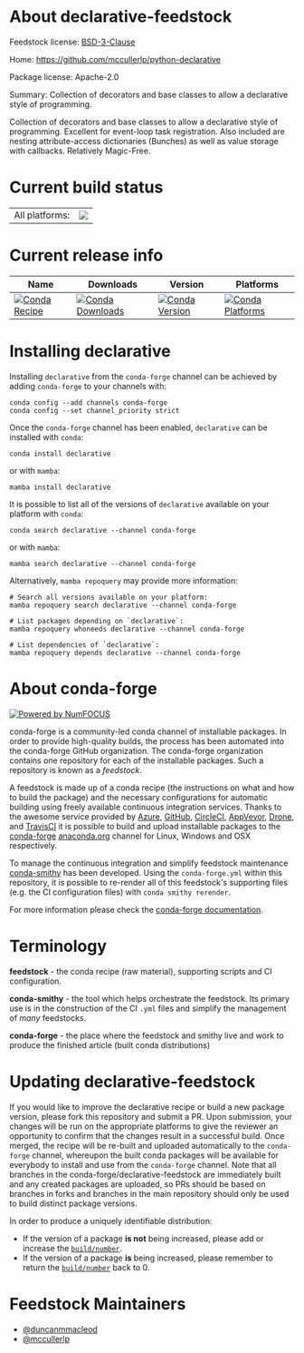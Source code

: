 About declarative-feedstock
===========================

Feedstock license: [BSD-3-Clause](https://github.com/conda-forge/declarative-feedstock/blob/main/LICENSE.txt)

Home: https://github.com/mccullerlp/python-declarative

Package license: Apache-2.0

Summary: Collection of decorators and base classes to allow a declarative style of programming.

Collection of decorators and base classes to allow a declarative
style of programming. Excellent for event-loop task registration.
Also included are nesting attribute-access dictionaries (Bunches)
as well as value storage with callbacks. Relatively Magic-Free.


Current build status
====================


<table><tr><td>All platforms:</td>
    <td>
      <a href="https://dev.azure.com/conda-forge/feedstock-builds/_build/latest?definitionId=13945&branchName=main">
        <img src="https://dev.azure.com/conda-forge/feedstock-builds/_apis/build/status/declarative-feedstock?branchName=main">
      </a>
    </td>
  </tr>
</table>

Current release info
====================

| Name | Downloads | Version | Platforms |
| --- | --- | --- | --- |
| [![Conda Recipe](https://img.shields.io/badge/recipe-declarative-green.svg)](https://anaconda.org/conda-forge/declarative) | [![Conda Downloads](https://img.shields.io/conda/dn/conda-forge/declarative.svg)](https://anaconda.org/conda-forge/declarative) | [![Conda Version](https://img.shields.io/conda/vn/conda-forge/declarative.svg)](https://anaconda.org/conda-forge/declarative) | [![Conda Platforms](https://img.shields.io/conda/pn/conda-forge/declarative.svg)](https://anaconda.org/conda-forge/declarative) |

Installing declarative
======================

Installing `declarative` from the `conda-forge` channel can be achieved by adding `conda-forge` to your channels with:

```
conda config --add channels conda-forge
conda config --set channel_priority strict
```

Once the `conda-forge` channel has been enabled, `declarative` can be installed with `conda`:

```
conda install declarative
```

or with `mamba`:

```
mamba install declarative
```

It is possible to list all of the versions of `declarative` available on your platform with `conda`:

```
conda search declarative --channel conda-forge
```

or with `mamba`:

```
mamba search declarative --channel conda-forge
```

Alternatively, `mamba repoquery` may provide more information:

```
# Search all versions available on your platform:
mamba repoquery search declarative --channel conda-forge

# List packages depending on `declarative`:
mamba repoquery whoneeds declarative --channel conda-forge

# List dependencies of `declarative`:
mamba repoquery depends declarative --channel conda-forge
```


About conda-forge
=================

[![Powered by
NumFOCUS](https://img.shields.io/badge/powered%20by-NumFOCUS-orange.svg?style=flat&colorA=E1523D&colorB=007D8A)](https://numfocus.org)

conda-forge is a community-led conda channel of installable packages.
In order to provide high-quality builds, the process has been automated into the
conda-forge GitHub organization. The conda-forge organization contains one repository
for each of the installable packages. Such a repository is known as a *feedstock*.

A feedstock is made up of a conda recipe (the instructions on what and how to build
the package) and the necessary configurations for automatic building using freely
available continuous integration services. Thanks to the awesome service provided by
[Azure](https://azure.microsoft.com/en-us/services/devops/), [GitHub](https://github.com/),
[CircleCI](https://circleci.com/), [AppVeyor](https://www.appveyor.com/),
[Drone](https://cloud.drone.io/welcome), and [TravisCI](https://travis-ci.com/)
it is possible to build and upload installable packages to the
[conda-forge](https://anaconda.org/conda-forge) [anaconda.org](https://anaconda.org/)
channel for Linux, Windows and OSX respectively.

To manage the continuous integration and simplify feedstock maintenance
[conda-smithy](https://github.com/conda-forge/conda-smithy) has been developed.
Using the ``conda-forge.yml`` within this repository, it is possible to re-render all of
this feedstock's supporting files (e.g. the CI configuration files) with ``conda smithy rerender``.

For more information please check the [conda-forge documentation](https://conda-forge.org/docs/).

Terminology
===========

**feedstock** - the conda recipe (raw material), supporting scripts and CI configuration.

**conda-smithy** - the tool which helps orchestrate the feedstock.
                   Its primary use is in the construction of the CI ``.yml`` files
                   and simplify the management of *many* feedstocks.

**conda-forge** - the place where the feedstock and smithy live and work to
                  produce the finished article (built conda distributions)


Updating declarative-feedstock
==============================

If you would like to improve the declarative recipe or build a new
package version, please fork this repository and submit a PR. Upon submission,
your changes will be run on the appropriate platforms to give the reviewer an
opportunity to confirm that the changes result in a successful build. Once
merged, the recipe will be re-built and uploaded automatically to the
`conda-forge` channel, whereupon the built conda packages will be available for
everybody to install and use from the `conda-forge` channel.
Note that all branches in the conda-forge/declarative-feedstock are
immediately built and any created packages are uploaded, so PRs should be based
on branches in forks and branches in the main repository should only be used to
build distinct package versions.

In order to produce a uniquely identifiable distribution:
 * If the version of a package **is not** being increased, please add or increase
   the [``build/number``](https://docs.conda.io/projects/conda-build/en/latest/resources/define-metadata.html#build-number-and-string).
 * If the version of a package **is** being increased, please remember to return
   the [``build/number``](https://docs.conda.io/projects/conda-build/en/latest/resources/define-metadata.html#build-number-and-string)
   back to 0.

Feedstock Maintainers
=====================

* [@duncanmmacleod](https://github.com/duncanmmacleod/)
* [@mccullerlp](https://github.com/mccullerlp/)

